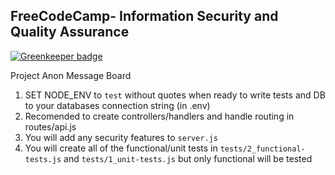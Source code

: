 **FreeCodeCamp**- Information Security and Quality Assurance
------

[![Greenkeeper badge](https://badges.greenkeeper.io/wmemorgan/anon-message-board.svg)](https://greenkeeper.io/)

Project Anon Message Board

1) SET NODE_ENV to `test` without quotes when ready to write tests and DB to your databases connection string (in .env)
2) Recomended to create controllers/handlers and handle routing in routes/api.js
3) You will add any security features to `server.js`
4) You will create all of the functional/unit tests in `tests/2_functional-tests.js` and `tests/1_unit-tests.js` but only functional will be tested


